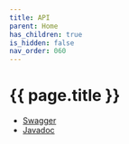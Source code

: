 ```yaml
---
title: API
parent: Home
has_children: true
is_hidden: false
nav_order: 060
---
```


# {{ page.title }}

* [Swagger](../api/swagger)
* [Javadoc](api/javadoc/index.html)
